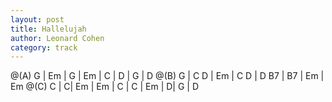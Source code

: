 ```yaml
---
layout: post
title: Hallelujah
author: Leonard Cohen
category: track
---
```



 
<canvas class="chords">
@(A) G | Em | G | Em | C | D | G | D 
@(B) G | C D | Em | C  D |  D B7 | B7 | Em | Em
@(C) C | C| Em | Em | C | C | 
Em | D| G | D
</canvas>


